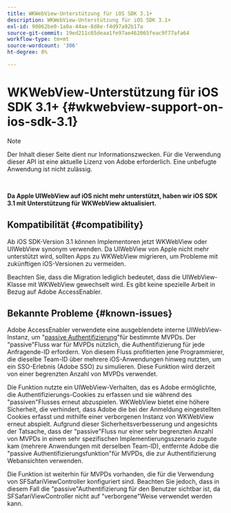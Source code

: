 ```yaml
---
title: WKWebView-Unterstützung für iOS SDK 3.1+
description: WKWebView-Unterstützung für iOS SDK 3.1+
exl-id: 90062be0-1a0a-44ae-8d8e-f4d97a92b17a
source-git-commit: 19ed211c65deaa1fe97ae462065feac9f77afa64
workflow-type: tm+mt
source-wordcount: '306'
ht-degree: 0%

---
```


# WKWebView-Unterstützung für iOS SDK 3.1+ {#wkwebview-support-on-ios-sdk-3.1}

>[!NOTE]
>
>Der Inhalt dieser Seite dient nur Informationszwecken. Für die Verwendung dieser API ist eine aktuelle Lizenz von Adobe erforderlich. Eine unbefugte Anwendung ist nicht zulässig.

</br>

**Da Apple UIWebView auf iOS nicht mehr unterstützt, haben wir iOS SDK 3.1 mit Unterstützung für WKWebView aktualisiert.**

## Kompatibilität {#compatibility}

Ab iOS SDK-Version 3.1 können Implementoren jetzt WKWebView oder UIWebView synonym verwenden. Da UIWebView von Apple nicht mehr unterstützt wird, sollten Apps zu WKWebView migrieren, um Probleme mit zukünftigen iOS-Versionen zu vermeiden.

Beachten Sie, dass die Migration lediglich bedeutet, dass die UIWebView-Klasse mit WKWebView gewechselt wird. Es gibt keine spezielle Arbeit in Bezug auf Adobe AccessEnabler.

## Bekannte Probleme {#known-issues}

Adobe AccessEnabler verwendete eine ausgeblendete interne UIWebView-Instanz, um &quot;[passive Authentifizierung](/help/authentication/sso-passive-authn.md)&quot;für bestimmte MVPDs. Der &quot;passive&quot;Fluss war für MVPDs nützlich, die Authentifizierung für jede Anfragende-ID erfordern. Von diesem Fluss profitierten jene Programmierer, die dieselbe Team-ID über mehrere iOS-Anwendungen hinweg nutzten, um ein SSO-Erlebnis (Adobe SSO) zu simulieren. Diese Funktion wird derzeit von einer begrenzten Anzahl von MVPDs verwendet.

Die Funktion nutzte ein UIWebView-Verhalten, das es Adobe ermöglichte, die Authentifizierungs-Cookies zu erfassen und sie während des &quot;passiven&quot;Flusses erneut abzuspielen. WKWebView bietet eine höhere Sicherheit, die verhindert, dass Adobe die bei der Anmeldung eingestellten Cookies erfasst und mithilfe einer verborgenen Instanz von WKWebView erneut abspielt. Aufgrund dieser Sicherheitsverbesserung und angesichts der Tatsache, dass der &quot;passive&quot;Fluss nur einer sehr begrenzten Anzahl von MVPDs in einem sehr spezifischen Implementierungsszenario zugute kam (mehrere Anwendungen mit derselben Team-ID), entfernte Adobe die &quot;passive Authentifizierungsfunktion&quot;für MVPDs, die zur Authentifizierung Webansichten verwenden.

Die Funktion ist weiterhin für MVPDs vorhanden, die für die Verwendung von SFSafariViewController konfiguriert sind. Beachten Sie jedoch, dass in diesem Fall die &quot;passive&quot;Authentifizierung für den Benutzer sichtbar ist, da SFSafariViewController nicht auf &quot;verborgene&quot;Weise verwendet werden kann.
